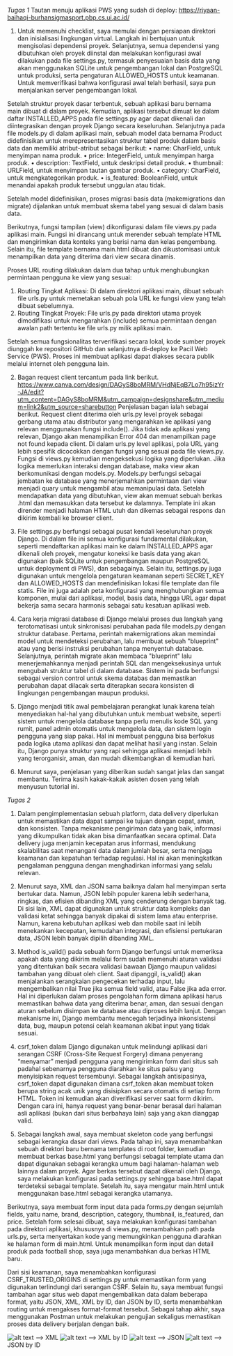*Tugas 1*
Tautan menuju aplikasi PWS yang sudah di deploy: 
https://riyaan-baihaqi-burhansigmasport.pbp.cs.ui.ac.id/

1. Untuk memenuhi checklist, saya memulai dengan persiapan direktori dan inisialisasi lingkungan virtual. Langkah ini bertujuan untuk mengisolasi dependensi proyek. Selanjutnya, semua dependensi yang dibutuhkan oleh proyek diinstal dan melakukan konfigurasi awal dilakukan pada file settings.py, termasuk penyesuaian basis data yang akan menggunakan SQLite untuk pengembangan lokal dan PostgreSQL untuk produksi, serta pengaturan ALLOWED_HOSTS untuk keamanan. Untuk memverifikasi bahwa konfigurasi awal telah berhasil, saya pun menjalankan server pengembangan lokal.

Setelah struktur proyek dasar terbentuk, sebuah aplikasi baru bernama main dibuat di dalam proyek. Kemudian, aplikasi tersebut dimuat ke dalam daftar INSTALLED_APPS pada file settings.py agar dapat dikenali dan diintegrasikan dengan proyek Django secara keseluruhan. Selanjutnya pada file models.py di dalam aplikasi main, sebuah model data bernama Product didefinisikan untuk merepresentasikan struktur tabel produk dalam basis data dan memiliki atribut-atribut sebagai berikut:
• name: CharField, untuk menyimpan nama produk.
• price: IntegerField, untuk menyimpan harga produk.
• description: TextField, untuk deskripsi detail produk.
• thumbnail: URLField, untuk menyimpan tautan gambar produk.
• category: CharField, untuk mengkategorikan produk.
• is_featured: BooleanField, untuk menandai apakah produk tersebut unggulan atau tidak.

Setelah model didefinisikan, proses migrasi basis data (makemigrations dan migrate) dijalankan untuk membuat skema tabel yang sesuai di dalam basis data.

Berikutnya, fungsi tampilan (view) dikonfigurasi dalam file views.py pada aplikasi main. Fungsi ini dirancang untuk merender sebuah template HTML dan mengirimkan data konteks yang berisi nama dan kelas pengembang. Selain itu, file template bernama main.html dibuat dan dikustomisasi untuk menampilkan data yang diterima dari view secara dinamis. 

Proses URL routing dilakukan dalam dua tahap untuk menghubungkan permintaan pengguna ke view yang sesuai:
1. Routing Tingkat Aplikasi: Di dalam direktori aplikasi main, dibuat sebuah file urls.py untuk memetakan sebuah pola URL ke fungsi view yang telah dibuat sebelumnya.
2. Routing Tingkat Proyek: File urls.py pada direktori utama proyek dimodifikasi untuk mengarahkan (include) semua permintaan dengan awalan path tertentu ke file urls.py milik aplikasi main.

Setelah semua fungsionalitas terverifikasi secara lokal, kode sumber proyek diunggah ke repositori GitHub dan selanjutnya di-deploy ke Pacil Web Service (PWS). Proses ini membuat aplikasi dapat diakses secara publik melalui internet oleh pengguna lain.

2. Bagan request client tercantum pada link berikut.
https://www.canva.com/design/DAGyS8boMRM/VHdNjEqB7Lo7h95izYr-JA/edit?utm_content=DAGyS8boMRM&utm_campaign=designshare&utm_medium=link2&utm_source=sharebutton
Penjelasan bagan ialah sebagai berikut.
Request client diterima oleh urls.py level proyek sebagai gerbang utama atau distributor yang mengarahkan ke aplikasi yang relevan menggunakan fungsi include(). Jika tidak ada aplikasi yang relevan, Django akan menampilkan Error 404 dan menampilkan page not found kepada client. Di dalam urls.py level aplikasi, pola URL yang lebih spesifik dicocokkan dengan fungsi yang sesuai pada file views.py. Fungsi di views.py kemudian mengeksekusi logika yang diperlukan. Jika logika memerlukan interaksi dengan database, maka view akan berkomunikasi dengan models.py. Models.py berfungsi sebagai jembatan ke database yang menerjemahkan permintaan dari view menjadi quary untuk mengambil atau memanipulasi data. Setelah mendapatkan data yang dibutuhkan, view akan memuat sebuah berkas .html dan memasukkan data tersebut ke dalamnya. Template ini akan dirender menjadi halaman HTML utuh dan dikemas sebagai respons dan dikirim kembali ke browser client.

3. File settings.py berfungsi sebagai pusat kendali keseluruhan proyek Django. Di dalam file ini semua konfigurasi fundamental dilakukan, seperti mendaftarkan aplikasi main ke dalam INSTALLED_APPS agar dikenali oleh proyek, mengatur koneksi ke basis data yang akan digunakan (baik SQLite untuk pengembangan maupun PostgreSQL untuk deployment di PWS), dan sebagainya. Selain itu, settings.py juga digunakan untuk mengelola pengaturan keamanan seperti SECRET_KEY dan ALLOWED_HOSTS dan mendefinisikan lokasi file template dan file statis. File ini juga adalah peta konfigurasi yang menghubungkan semua komponen, mulai dari aplikasi, model, basis data, hingga URL agar dapat bekerja sama secara harmonis sebagai satu kesatuan aplikasi web.

4. Cara kerja migrasi database di Django melalui proses dua langkah yang terotomatisasi untuk sinkronisasi perubahan pada file models.py dengan struktur database. Pertama, perintah makemigrations akan memindai model untuk mendeteksi perubahan, lalu membuat sebuah "blueprint" atau yang berisi instruksi perubahan tanpa menyentuh database. Selanjutnya, perintah migrate akan membaca "blueprint" lalu menerjemahkannya menjadi perintah SQL dan mengeksekusinya untuk mengubah struktur tabel di dalam database. Sistem ini pada berfungsi sebagai version control untuk skema databas dan memastikan perubahan dapat dilacak serta diterapkan secara konsisten di lingkungan pengembangan maupun produksi.

5. Django menjadi titik awal pembelajaran perangkat lunak karena telah menyediakan hal-hal yang dibutuhkan untuk membuat website, seperti sistem untuk mengelola database tanpa perlu menulis kode SQL yang rumit, panel admin otomatis untuk mengelola data, dan sistem login pengguna yang siap pakai. Hal ini membuat pengguna bisa berfokus pada logika utama aplikasi dan dapat melihat hasil yang instan. Selain itu, Django punya struktur yang rapi sehingga aplikasi menjadi lebih yang terorganisir, aman, dan mudah dikembangkan di kemudian hari.

6. Menurut saya, penjelasan yang diberikan sudah sangat jelas dan sangat membantu. Terima kasih kakak-kakak asisten dosen yang telah menyusun tutorial ini.

*Tugas 2* 

1. Dalam pengimplementasian sebuah platform, data delivery diperlukan untuk memastikan data dapat sampai ke tujuan dengan cepat, aman, dan konsisten. Tanpa mekanisme pengiriman data yang baik, informasi yang dikumpulkan tidak akan bisa dimanfaatkan secara optimal. Data delivery juga menjamin kecepatan arus informasi, mendukung skalabilitas saat menangani data dalam jumlah besar, serta menjaga keamanan dan kepatuhan terhadap regulasi. Hal ini akan meningkatkan pengalaman pengguna dengan menghadirkan informasi yang selalu relevan.

2. Menurut saya, XML dan JSON sama baiknya dalam hal menyimpan serta bertukar data. Namun, JSON lebih populer karena lebih sederhana, ringkas, dan efisien dibanding XML yang cenderung dengan banyak tag. Di sisi lain, XML dapat digunakan untuk struktur data kompleks dan validasi ketat sehingga banyak dipakai di sistem lama atau enterprise. Namun, karena kebutuhan aplikasi web dan mobile saat ini lebih menekankan kecepatan, kemudahan integrasi, dan efisiensi pertukaran data, JSON lebih banyak dipilih dibanding XML.

3. Method is_valid() pada sebuah form Django berfungsi untuk memeriksa apakah data yang dikirim melalui form sudah memenuhi aturan validasi yang ditentukan baik secara validasi bawaan Django maupun validasi tambahan yang dibuat oleh client. Saat dipanggil, is_valid() akan menjalankan serangkaian pengecekan terhadap input, lalu mengembalikan nilai True jika semua field valid, atau False jika ada error. Hal ini diperlukan dalam proses pengolahan form dimana aplikasi harus memastikan bahwa data yang diterima benar, aman, dan sesuai dengan aturan sebelum disimpan ke database atau diproses lebih lanjut. Dengan mekanisme ini, Django membantu mencegah terjadinya inkonsistensi data, bug, maupun potensi celah keamanan akibat input yang tidak sesuai.

4. csrf_token dalam Django digunakan untuk melindungi aplikasi dari serangan CSRF (Cross-Site Request Forgery) dimana penyerang “menyamar” menjadi pengguna yang mengirimkan form dari situs sah padahal sebenarnya pengguna diarahkan ke situs palsu yang menyisipkan request tersembunyi. Sebagai langkah antisipasinya, csrf_token dapat digunakan dimana csrf_token akan membuat token berupa string acak unik yang disisipkan secara otomatis di setiap form HTML. Token ini kemudian akan diverifikasi server saat form dikirim. Dengan cara ini, hanya request yang benar-benar berasal dari halaman asli aplikasi (bukan dari situs berbahaya lain) saja yang akan dianggap valid.

5. Sebagai langkah awal, saya membuat skeleton code yang berfungsi sebagai kerangka dasar dari views. Pada tahap ini, saya menambahkan sebuah direktori baru bernama templates di root folder, kemudian membuat berkas base.html yang berfungsi sebagai template utama dan dapat digunakan sebagai kerangka umum bagi halaman-halaman web lainnya dalam proyek. Agar berkas tersebut dapat dikenali oleh Django, saya melakukan konfigurasi pada settings.py sehingga base.html dapat terdeteksi sebagai template. Setelah itu, saya mengatur main.html untuk menggunakan base.html sebagai kerangka utamanya.

Berikutnya, saya membuat form input data pada forms.py dengan sejumlah fields, yaitu name, brand, description, category, thumbnail, is_featured, dan price. Setelah form selesai dibuat, saya melakukan konfigurasi tambahan pada direktori aplikasi, khususnya di views.py, menambahkan path pada urls.py, serta menyertakan kode yang memungkinkan pengguna diarahkan ke halaman form di main.html. Untuk menampilkan form input dan detail produk pada football shop, saya juga menambahkan dua berkas HTML baru.

Dari sisi keamanan, saya menambahkan konfigurasi CSRF_TRUSTED_ORIGINS di settings.py untuk memastikan form yang digunakan terlindungi dari serangan CSRF. Selain itu, saya membuat fungsi tambahan agar situs web dapat mengembalikan data dalam beberapa format, yaitu JSON, XML, XML by ID, dan JSON by ID, serta menambahkan routing untuk mengakses format-format tersebut. Sebagai tahap akhir, saya menggunakan Postman untuk melakukan pengujian sekaligus memastikan proses data delivery berjalan dengan baik.

![alt text](image.png) --> XML
![alt text](image-1.png) --> XML by ID
![alt text](image-2.png) --> JSON
![alt text](image-3.png) --> JSON by ID